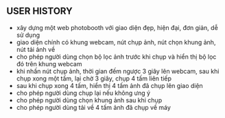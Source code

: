## USER HISTORY

- xây dựng một web photobooth với giao diện đẹp, hiện đại, đơn giản, dễ sử dụng
- giao diện chính có khung webcam, nút chụp ảnh, nút chọn khung ảnh, nút tải ảnh về
- cho phép người dùng chọn bộ lọc ảnh trước khi chụp và hiển thị bộ lọc đó trên khung webcam
- khi nhấn nút chụp ảnh, thời gian đếm ngược 3 giây lên webcam, sau khi chụp xong một tấm, lại chờ 3 giây, chụp 4 tấm liên tiếp
- sau khi chụp xong 4 tấm, hiển thị 4 tấm ảnh đã chụp lên giao diện
- cho phép người dùng chụp lại nếu không ưng ý
- cho phép người dùng chọn khung ảnh sau khi chụp
- cho phép người dùng tải về 4 tấm ảnh đã chụp về máy